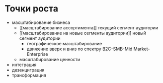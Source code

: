 # Точки роста
- масштабирование бизнеса
  - [[масштабирование ассортимента]] текущий сегмент аудитории
  - [[масштабирование на новые сегменты аудитории]] новый сегмент аудитории
    - географическое масштабирование
    - движение вверх и вниз по спектру B2C-SMB-Mid Market-Enterprise
  - масштабирование ценности
- интеграция
- дезенциграция
- трансформация